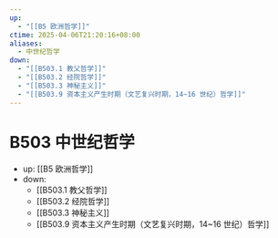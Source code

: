 ```yaml
---
up:
  - "[[B5 欧洲哲学]]"
ctime: 2025-04-06T21:20:16+08:00
aliases:
  - 中世纪哲学
down:
  - "[[B503.1 教父哲学]]"
  - "[[B503.2 经院哲学]]"
  - "[[B503.3 神秘主义]]"
  - "[[B503.9 资本主义产生时期（文艺复兴时期，14~16 世纪）哲学]]"
---
```


# B503 中世纪哲学

- up: [[B5 欧洲哲学]]
- down:	
	- [[B503.1 教父哲学]]
	- [[B503.2 经院哲学]]
	- [[B503.3 神秘主义]]
	- [[B503.9 资本主义产生时期（文艺复兴时期，14~16 世纪）哲学]]
	
